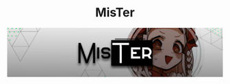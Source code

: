 <div align="center">
  <strong><h1>MisTer</h1></strong>
  <img src="https://raw.githubusercontent.com/projectmister/.github/main/profile/banner.jpg"> 
</div>


